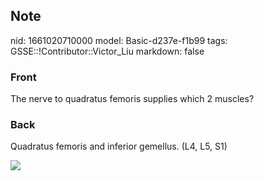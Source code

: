 ## Note
nid: 1661020710000
model: Basic-d237e-f1b99
tags: GSSE::!Contributor::Victor_Liu
markdown: false

### Front
The nerve to quadratus femoris supplies which 2 muscles?

### Back
Quadratus femoris and inferior gemellus. (L4, L5, S1)
<div><img src=
"paste-67dd1113b2e9897fd1253a68842e7f8071e2888f.jpg"></div>
